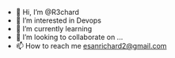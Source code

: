 - 👋 Hi, I’m @R3chard
- 👀 I’m interested in Devops
- 🌱 I’m currently learning 
- 💞️ I’m looking to collaborate on ...
- 📫 How to reach me esanrichard2@gmail.com

<!---
R3chard/R3chard is a ✨ special ✨ repository because its `README.md` (this file) appears on your GitHub profile.
You can click the Preview link to take a look at your changes.
--->
